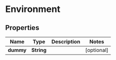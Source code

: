 
# Environment

## Properties
| Name | Type | Description | Notes |
| ------------ | ------------- | ------------- | ------------- |
| **dummy** | **String** |  |  [optional] |



